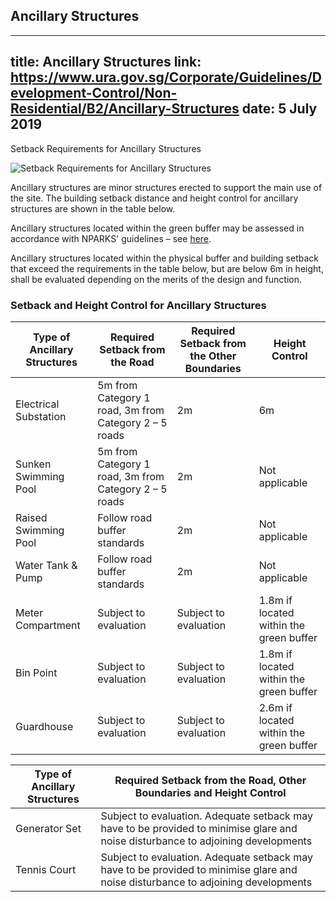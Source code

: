 
## Ancillary Structures
---
title: Ancillary Structures
link: https://www.ura.gov.sg/Corporate/Guidelines/Development-Control/Non-Residential/B2/Ancillary-Structures
date: 5 July 2019
---

Setback Requirements for Ancillary Structures

![Setback Requirements for Ancillary Structures](https://www.ura.gov.sg/-/media/Corporate/Guidelines/Development-control/Industrial/B102_Setbacks_Ancillary_Structures_Substation.jpg?h=100%25&w=100%25)

Ancillary structures are minor structures erected to support the main use of the site. The building setback distance and height control for ancillary structures are shown in the table below.

Ancillary structures located within the green buffer may be assessed in accordance with NPARKS' guidelines – see [here](https://www.nparks.gov.sg/partner-us/development-plan-submission/guidelines-on-greenery-provision-and-tree-conservation-for-developments).

Ancillary structures located within the physical buffer and building setback that exceed the requirements in the table below, but are below 6m in height, shall be evaluated depending on the merits of the design and function.

### Setback and Height Control for Ancillary Structures

| Type of Ancillary Structures | Required Setback from the Road                        | Required Setback from the Other Boundaries | Height Control                          |
| ---------------------------- | ----------------------------------------------------- | ------------------------------------------ | --------------------------------------- |
| Electrical Substation        | 5m from Category 1 road, 3m from Category 2 – 5 roads | 2m                                         | 6m                                      |
| Sunken Swimming Pool         | 5m from Category 1 road, 3m from Category 2 – 5 roads | 2m                                         | Not applicable                          |
| Raised Swimming Pool         | Follow road buffer standards                          | 2m                                         | Not applicable                          |
| Water Tank & Pump            | Follow road buffer standards                          | 2m                                         | Not applicable                          |
| Meter Compartment            | Subject to evaluation                                 | Subject to evaluation                      | 1.8m if located within the green buffer |
| Bin Point                    | Subject to evaluation                                 | Subject to evaluation                      | 1.8m if located within the green buffer |
| Guardhouse                   | Subject to evaluation                                 | Subject to evaluation                      | 2.6m if located within the green buffer |

| Type of Ancillary Structures | Required Setback from the Road, Other Boundaries and Height Control                                                               |
| ---------------------------- | --------------------------------------------------------------------------------------------------------------------------------- |
| Generator Set                | Subject to evaluation. Adequate setback may have to be provided to minimise glare and noise disturbance to adjoining developments |
| Tennis Court                 | Subject to evaluation. Adequate setback may have to be provided to minimise glare and noise disturbance to adjoining developments |
